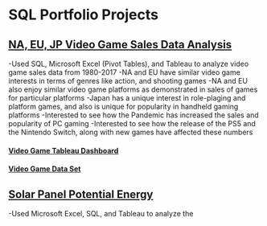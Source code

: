 # SQL Portfolio Projects

## [NA, EU, JP Video Game Sales Data Analysis](https://github.com/kykashi/Portfolio-Projects/blob/main/Video_Game_Sales)
-Used SQL, Microsoft Excel (Pivot Tables), and Tableau to analyze video game sales data from 1980-2017
-NA and EU have similar video game interests in terms of genres like action, and shooting games 
-NA and EU also enjoy similar video game platforms as demonstrated in sales of games for particular platforms
-Japan has a unique interest in role-plaging and platform games, and also is unique for popularity in handheld gaming platforms
-Interested to see how the Pandemic has increased the sales and popularity of PC gaming
-Interested to see how the release of the PS5 and the Nintendo Switch, along with new games have affected these numbers
#### [Video Game Tableau Dashboard](https://public.tableau.com/app/profile/kyle2216/viz/NorthAmericaEuropeandJapaneseVideoGameSales/Dashboard1)
#### [Video Game Data Set](https://www.kaggle.com/datasets/ibriiee/video-games-sales-dataset-2022-updated-extra-feat)

## [Solar Panel Potential Energy](https://github.com/kykashi/Portfolio-Projects/blob/main/SolarPanelPotential_SQL)
-Used Microsoft Excel, SQL, and Tableau to analyze the 
